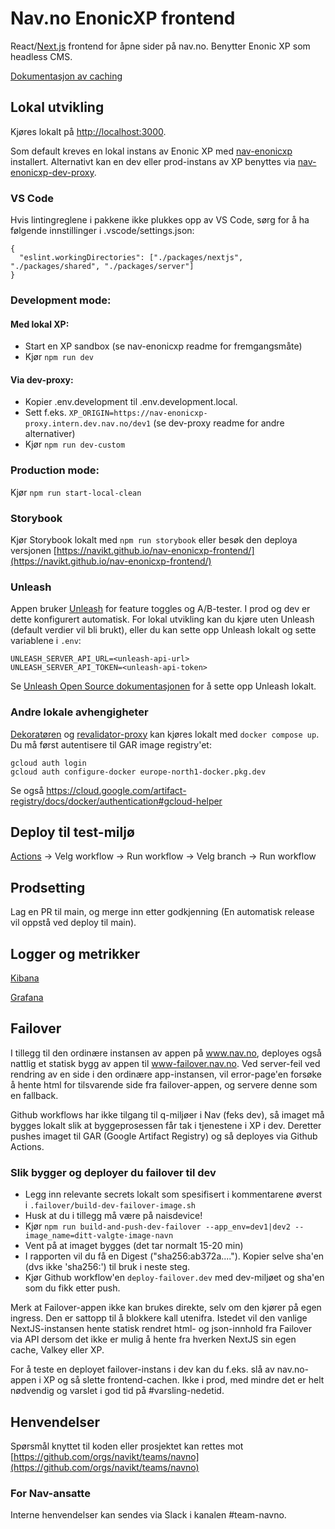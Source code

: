 # Nav.no EnonicXP frontend

React/[Next.js](https://nextjs.org/) frontend for åpne sider på nav.no. Benytter Enonic XP som headless CMS.

[Dokumentasjon av caching](https://github.com/navikt/nav-enonicxp/wiki/Caching)

## Lokal utvikling

Kjøres lokalt på [http://localhost:3000](http://localhost:3000).

Som default kreves en lokal instans av Enonic XP med [nav-enonicxp](https://github.com/navikt/nav-enonicxp) installert. Alternativt kan en dev eller prod-instans av XP benyttes via [nav-enonicxp-dev-proxy](https://github.com/navikt/nav-enonicxp-dev-proxy).

### VS Code

Hvis lintingreglene i pakkene ikke plukkes opp av VS Code, sørg for å ha følgende innstillinger i .vscode/settings.json:

```
{
  "eslint.workingDirectories": ["./packages/nextjs", "./packages/shared", "./packages/server"]
}
```

### Development mode:

#### Med lokal XP:

- Start en XP sandbox (se nav-enonicxp readme for fremgangsmåte)
- Kjør `npm run dev`

#### Via dev-proxy:

- Kopier .env.development til .env.development.local.
- Sett f.eks. `XP_ORIGIN=https://nav-enonicxp-proxy.intern.dev.nav.no/dev1` (se dev-proxy readme for andre alternativer)
- Kjør `npm run dev-custom`

### Production mode:

Kjør `npm run start-local-clean`

### Storybook

Kjør Storybook lokalt med `npm run storybook` eller besøk den deploya versjonen [https://navikt.github.io/nav-enonicxp-frontend/](https://navikt.github.io/nav-enonicxp-frontend/)

### Unleash

Appen bruker [Unleash](https://www.getunleash.io/) for feature toggles og A/B-tester. I prod og dev er dette konfigurert automatisk. For lokal utvikling kan du kjøre uten Unleash (default verdier vil bli brukt), eller du kan sette opp Unleash lokalt og sette variablene i `.env`:

```
UNLEASH_SERVER_API_URL=<unleash-api-url>
UNLEASH_SERVER_API_TOKEN=<unleash-api-token>
```

Se [Unleash Open Source dokumentasjonen](https://github.com/Unleash/unleash?tab=readme-ov-file#unleash-open-source) for å sette opp Unleash lokalt.

### Andre lokale avhengigheter

[Dekoratøren](https://github.com/navikt/nav-dekoratoren) og [revalidator-proxy](https://github.com/navikt/nav-enonicxp-frontend-revalidator-proxy) kan kjøres lokalt med `docker compose up`. Du må først autentisere til GAR image registry'et:

```
gcloud auth login
gcloud auth configure-docker europe-north1-docker.pkg.dev
```

Se også https://cloud.google.com/artifact-registry/docs/docker/authentication#gcloud-helper

## Deploy til test-miljø

[Actions](https://github.com/navikt/nav-enonicxp-frontend/actions) -> Velg workflow -> Run workflow -> Velg branch -> Run workflow

## Prodsetting

Lag en PR til main, og merge inn etter godkjenning (En automatisk release vil oppstå ved deploy til main).

## Logger og metrikker

[Kibana](https://logs.adeo.no/app/discover#/view/952d2110-d396-11eb-af21-ffc7c2f0592f)

[Grafana](https://grafana.nav.cloud.nais.io/d/acb4618a-aa49-4036-9534-c058bc1af783/nav-no-frontend-detaljert)

## Failover

I tillegg til den ordinære instansen av appen på www.nav.no, deployes også nattlig et statisk bygg av appen til www-failover.nav.no.
Ved server-feil ved rendring av en side i den ordinære app-instansen, vil error-page'en forsøke å hente html for tilsvarende side fra failover-appen,
og servere denne som en fallback.

Github workflows har ikke tilgang til q-miljøer i Nav (feks dev), så imaget må bygges lokalt slik at byggeprosessen får tak i tjenestene i XP i dev. Deretter pushes imaget til GAR (Google Artifact Registry) og så deployes via Github Actions.

### Slik bygger og deployer du failover til dev

- Legg inn relevante secrets lokalt som spesifisert i kommentarene øverst i `.failover/build-dev-failover-image.sh`
- Husk at du i tillegg må være på naisdevice!
- Kjør `npm run build-and-push-dev-failover --app_env=dev1|dev2 --image_name=ditt-valgte-image-navn`
- Vent på at imaget bygges (det tar normalt 15-20 min)
- I rapporten vil du få en Digest ("sha256:ab372a...."). Kopier selve sha'en (dvs ikke 'sha256:') til bruk i neste steg.
- Kjør Github workflow'en `deploy-failover.dev` med dev-miljøet og sha'en som du fikk etter push.

Merk at Failover-appen ikke kan brukes direkte, selv om den kjører på egen ingress. Den er sattopp til å blokkere kall utenifra. Istedet vil den vanlige
NextJS-instansen hente statisk rendret html- og json-innhold fra Failover via API dersom det ikke er mulig å hente fra hverken NextJS sin egen cache, Valkey eller XP.

For å teste en deployet failover-instans i dev kan du f.eks. slå av nav.no-appen i XP og så slette frontend-cachen. Ikke i prod, med mindre det er helt nødvendig og
varslet i god tid på #varsling-nedetid.

## Henvendelser

Spørsmål knyttet til koden eller prosjektet kan rettes mot [https://github.com/orgs/navikt/teams/navno](https://github.com/orgs/navikt/teams/navno)

### For Nav-ansatte

Interne henvendelser kan sendes via Slack i kanalen #team-navno.
